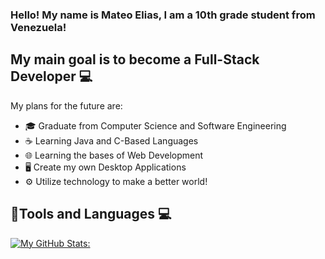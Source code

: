 ### Hello! My name is Mateo Elias, I am a 10th grade student from Venezuela!

## My main goal is to become a Full-Stack Developer 💻 
My plans for the future are:
- 🎓 Graduate from Computer Science and Software Engineering 
- ☕ Learning Java and C-Based Languages
- 🌐 Learning the bases of Web Development
- 🖥️ Create my own Desktop Applications
- ⚙️ Utilize technology to make a better world!

## 🔧Tools and Languages 💻

[![My GitHub Stats:](https://github-readme-stats.vercel.app/api?username=MateoElias&show_icons=true&theme=dark)](https://github.com/anuraghazra/github-readme-stats)
